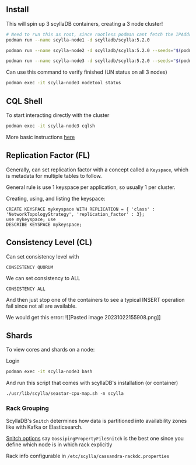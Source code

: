 ## Install

This will spin up 3 scyllaDB containers, creating a 3 node cluster!

```bash
# Need to run this as root, since rootless podman cant fetch the IPAddress for some reason
podman run --name scylla-node1 -d scylladb/scylla:5.2.0 

podman run --name scylla-node2 -d scylladb/scylla:5.2.0 --seeds="$(podman inspect --format='{{ .NetworkSettings.IPAddress }}' scylla-node1)"

podman run --name scylla-node3 -d scylladb/scylla:5.2.0 --seeds="$(podman inspect --format='{{ .NetworkSettings.IPAddress }}' scylla-node1)"
```

Can use this command to verify finished (UN status on all 3 nodes)

```bash
podman exec -it scylla-node3 nodetool status  
```

## CQL Shell

To start interacting directly with the cluster

```bash
podman exec -it scylla-node3 cqlsh 
```

More basic instructions [here](https://university.scylladb.com/courses/scylla-essentials-overview/lessons/high-availability/topic/consistency-level-demo-part-1/)

## Replication Factor (FL)

Generally, can set replication factor with a concept called a `Keyspace`, which is metadata for multiple tables to follow.

General rule is use 1 keyspace per application, so usually 1 per cluster.

Creating, using, and listing the keyspace:

```cql
CREATE KEYSPACE mykeyspace WITH REPLICATION = { 'class' : 'NetworkTopologyStrategy', 'replication_factor' : 3};
use mykeyspace; use
DESCRIBE KEYSPACE mykeyspace;
```

## Consistency Level (CL)

Can set consistency level with 

```
CONSISTENCY QUORUM 
```

We can set consistency to ALL 
```
CONSISTENCY ALL
```

And then just stop one of the containers to see a typical INSERT operation fail since not all are available.

We would get this error:
![[Pasted image 20231022155908.png]]

## Shards

To view cores and shards on a node:

Login
```bash
podman exec -it scylla-node3 bash
```

And run this script that comes with scyllaDB's installation (or container)
```cql
./usr/lib/scylla/seastar-cpu-map.sh -n scylla
```

### Rack Grouping

ScyllaDB's `Snitch` determines how data is partitioned into availability zones like with Kafka or Elasticsearch.

[Snitch options](https://university.scylladb.com/courses/scylla-essentials-overview/lessons/architecture/topic/snitch/) say `GossipingPropertyFileSnitch` is the best one since you define which node is in which rack explicitly

Rack info configurable in `/etc/scylla/cassandra-rackdc.properties`